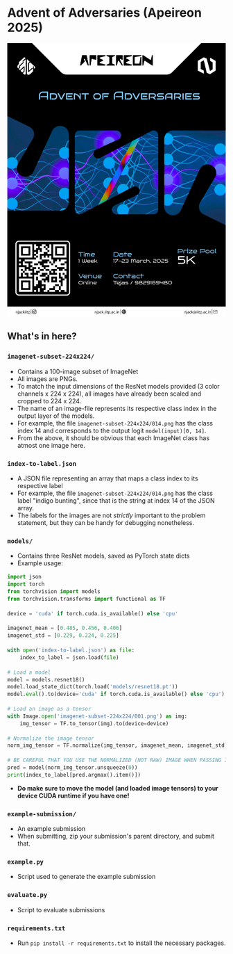 # Advent of Adversaries (Apeireon 2025)

![aoa.png](aoa.png)

## What's in here?
### `imagenet-subset-224x224/`
- Contains a 100-image subset of ImageNet
- All images are PNGs.
- To match the input dimensions of the ResNet models provided (3 color channels x 224 x 224), all images have already been scaled and cropped to 224 x 224.
- The name of an image-file represents its respective class index in the output layer of the models.
- For example, the file `imagenet-subset-224x224/014.png` has the class index 14 and corresponds to the output logit `model(input)[0, 14]`.
- From the above, it should be obvious that each ImageNet class has atmost one image here.

### `index-to-label.json`
- A JSON file representing an array that maps a class index to its respective label
- For example, the file `imagenet-subset-224x224/014.png` has the class label "indigo bunting", since that is the string at index 14 of the JSON array.
- The labels for the images are not _strictly_ important to the problem statement, but they can be handy for debugging nonetheless.

### `models/`
- Contains three ResNet models, saved as PyTorch state dicts
- Example usage:
```python
import json
import torch
from torchvision import models
from torchvision.transforms import functional as TF

device = 'cuda' if torch.cuda.is_available() else 'cpu'

imagenet_mean = [0.485, 0.456, 0.406]
imagenet_std = [0.229, 0.224, 0.225]

with open('index-to-label.json') as file:
    index_to_label = json.load(file)

# Load a model
model = models.resnet18()
model.load_state_dict(torch.load('models/resnet18.pt'))
model.eval().to(device='cuda' if torch.cuda.is_available() else 'cpu')

# Load an image as a tensor
with Image.open('imagenet-subset-224x224/001.png') as img:
    img_tensor = TF.to_tensor(img).to(device=device)

# Normalize the image tensor
norm_img_tensor = TF.normalize(img_tensor, imagenet_mean, imagenet_std)

# BE CAREFUL THAT YOU USE THE NORMALIZED (NOT RAW) IMAGE WHEN PASSING IT TO THE MODEL!
pred = model(norm_img_tensor.unsqueeze(0))
print(index_to_label[pred.argmax().item()])
```
- __Do make sure to move the model (and loaded image tensors) to your device CUDA runtime if you have one!__

### `example-submission/`
- An example submission
- When submitting, zip your submission's parent directory, and submit that.

### `example.py`
- Script used to generate the example submission

### `evaluate.py`
- Script to evaluate submissions

### `requirements.txt`
- Run `pip install -r requirements.txt` to install the necessary packages.